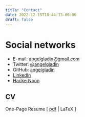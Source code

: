 ```yaml
---
title: "Contact"
date: 2022-12-15T18:44:13-06:00
draft: false
---
```


# Social networks

- E-mail: angelgladin@gmail.com
- Twitter: [@angelgladin](https://twitter.com/angelgladin)
- GitHub: [angelgladin](https://github.com/angelgladin)
- [LinkedIn](https://www.linkedin.com/in/angelgladin/)
- [HackerNoon](https://hackernoon.com/u/angelgladin)

## CV

One-Page Resume [ [pdf](/cv-angel-gladin.pdf) | LaTeX ]